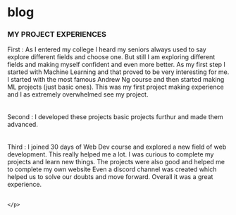 # blog

<!DOCTYPE html>
<title>MY BLOG</title>
<body>
    <h3> MY PROJECT EXPERIENCES</h3>
    <p>
        First : As I entered my college I heard my seniors always used to say explore different fields and choose one. 
        But still I am exploring different fields and making myself confident and even more better.
        As my first step I started with Machine Learning and that proved to be very interesting for me.
        I started with the most famous Andrew Ng course and then started making ML projects (just basic ones).
        This was my first project making experience and I as extremely overwhelmed see my project.</br>
    </br>
</br>
        Second : I developed these projects basic projects furthur and made them advanced.</br>
    </br>
</br>
        Third : I joined 30 days of Web Dev course and explored a new field of web development. This really helped me a lot.
        I was curious to complete my projects and learn new things. The projects were also good and helped me to complete my own website Even a discord channel was created which 
        helped us to solve our doubts and move forward. Overall it was a great experience.</br>
    </br>

    </p>
    
</body>
